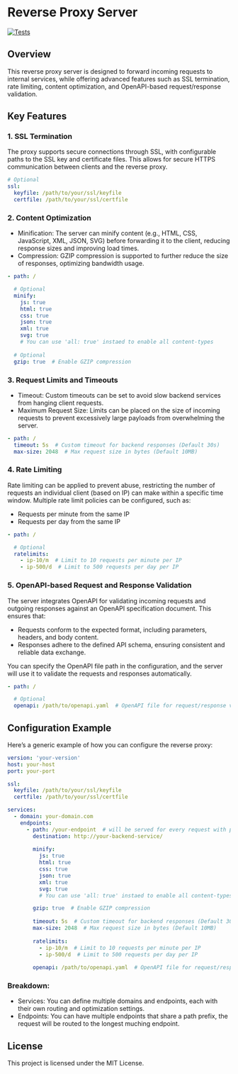 # Reverse Proxy Server

[![Tests](https://github.com/hvuhsg/gatego/actions/workflows/go-tests.yml/badge.svg)](https://github.com/hvuhsg/gatego/actions/workflows/go-tests.yml)

## Overview

This reverse proxy server is designed to forward incoming requests to internal services, while offering advanced features such as SSL termination, rate limiting, content optimization, and OpenAPI-based request/response validation.

## Key Features
### 1. SSL Termination

The proxy supports secure connections through SSL, with configurable paths to the SSL key and certificate files. This allows for secure HTTPS communication between clients and the reverse proxy.

```yaml
# Optional
ssl:
  keyfile: /path/to/your/ssl/keyfile
  certfile: /path/to/your/ssl/certfile
```

### 2. Content Optimization

- Minification: The server can minify content (e.g., HTML, CSS, JavaScript, XML, JSON, SVG) before forwarding it to the client, reducing response sizes and improving load times.
- Compression: GZIP compression is supported to further reduce the size of responses, optimizing bandwidth usage.

```yaml
- path: /

  # Optional
  minify:
    js: true
    html: true
    css: true
    json: true
    xml: true
    svg: true
    # You can use 'all: true' instaed to enable all content-types
  
  # Optional
  gzip: true  # Enable GZIP compression
```


### 3. Request Limits and Timeouts

- Timeout: Custom timeouts can be set to avoid slow backend services from hanging client requests.
- Maximum Request Size: Limits can be placed on the size of incoming requests to prevent excessively large payloads from overwhelming the server.

```yaml
- path: /
  timeout: 5s  # Custom timeout for backend responses (Default 30s)
  max-size: 2048  # Max request size in bytes (Default 10MB)
```

### 4. Rate Limiting

Rate limiting can be applied to prevent abuse, restricting the number of requests an individual client (based on IP) can make within a specific time window. Multiple rate limit policies can be configured, such as:
- Requests per minute from the same IP
- Requests per day from the same IP

```yaml
- path: /

  # Optional
  ratelimits:
    - ip-10/m  # Limit to 10 requests per minute per IP
    - ip-500/d  # Limit to 500 requests per day per IP
```

### 5. OpenAPI-based Request and Response Validation

The server integrates OpenAPI for validating incoming requests and outgoing responses against an OpenAPI specification document. This ensures that:

- Requests conform to the expected format, including parameters, headers, and body content.
- Responses adhere to the defined API schema, ensuring consistent and reliable data exchange.

You can specify the OpenAPI file path in the configuration, and the server will use it to validate the requests and responses automatically.

```yaml
- path: /

  # Optional
  openapi: /path/to/openapi.yaml  # OpenAPI file for request/response validation
```

## Configuration Example

Here’s a generic example of how you can configure the reverse proxy:

```yaml
version: 'your-version'
host: your-host
port: your-port

ssl:
  keyfile: /path/to/your/ssl/keyfile
  certfile: /path/to/your/ssl/certfile

services:
  - domain: your-domain.com
    endpoints:
      - path: /your-endpoint  # will be served for every request with path that start with /your-endpoint (Example: /your-endpoint/1)
        destination: http://your-backend-service/
        
        minify:
          js: true
          html: true
          css: true
          json: true
          xml: true
          svg: true
          # You can use 'all: true' instaed to enable all content-types

        gzip: true  # Enable GZIP compression
        
        timeout: 5s  # Custom timeout for backend responses (Default 30s)
        max-size: 2048  # Max request size in bytes (Default 10MB)
        
        ratelimits:
          - ip-10/m  # Limit to 10 requests per minute per IP
          - ip-500/d  # Limit to 500 requests per day per IP
        
        openapi: /path/to/openapi.yaml  # OpenAPI file for request/response validation
```

### Breakdown:

- Services: You can define multiple domains and endpoints, each with their own routing and optimization settings.
- Endpoints: You can have multiple endpoints that share a path prefix, the request will be routed to the longest muching endpoint.

## License

This project is licensed under the MIT License.

